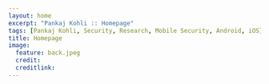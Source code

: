 ```yaml
---
layout: home
excerpt: "Pankaj Kohli :: Homepage"
tags: [Pankaj Kohli, Security, Research, Mobile Security, Android, iOS]
title: Homepage
image:
  feature: back.jpeg
  credit: 
  creditlink: 
---
```

